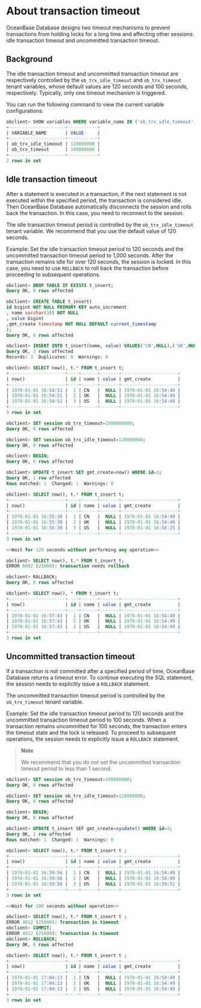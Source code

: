 # About transaction timeout

OceanBase Database designs two timeout mechanisms to prevent transactions from holding locks for a long time and affecting other sessions: idle transaction timeout and uncommitted transaction timeout.

## Background

The idle transaction timeout and uncommitted transaction timeout are respectively controlled by the `ob_trx_idle_timeout` and `ob_trx_timeout` tenant variables, whose default values are 120 seconds and 100 seconds, respectively. Typically, only one timeout mechanism is triggered.

You can run the following command to view the current variable configurations:

```sql
obclient> SHOW variables WHERE variable_name IN ('ob_trx_idle_timeout','ob_trx_timeout');
+---------------------+-----------+
| VARIABLE_NAME       | VALUE     |
+---------------------+-----------+
| ob_trx_idle_timeout | 120000000 |
| ob_trx_timeout      | 100000000 |
+---------------------+-----------+
2 rows in set
```

## Idle transaction timeout

After a statement is executed in a transaction, if the next statement is not executed within the specified period, the transaction is considered idle. Then OceanBase Database automatically disconnects the session and rolls back the transaction. In this case, you need to reconnect to the session.

The idle transaction timeout period is controlled by the `ob_trx_idle_timeout` tenant variable. We recommend that you use the default value of 120 seconds.

Example: Set the idle transaction timeout period to 120 seconds and the uncommitted transaction timeout period to 1,000 seconds. After the transaction remains idle for over 120 seconds, the session is locked. In this case, you need to use `ROLLBACK` to roll back the transaction before proceeding to subsequent operations.

```sql
obclient> DROP TABLE IF EXISTS t_insert;
Query OK, 0 rows affected

obclient> CREATE TABLE t_insert(
id bigint NOT NULL PRIMARY KEY auto_increment
, name varchar(10) NOT NULL
, value bigint
,gmt_create timestamp NOT NULL DEFAULT current_timestamp
);
Query OK, 0 rows affected

obclient> INSERT INTO t_insert(name, value) VALUES('CN',NULL),('UK',NULL),('US',NULL);
Query OK, 3 rows affected
Records: 3  Duplicates: 0  Warnings: 0

obclient> SELECT now(), t.* FROM t_insert t;
+---------------------+----+------+-------+---------------------+
| now()               | id | name | value | gmt_create          |
+---------------------+----+------+-------+---------------------+
| 1970-01-01 16:54:51 |  1 | CN   |  NULL | 1970-01-01 16:54:49 |
| 1970-01-01 16:54:51 |  2 | UK   |  NULL | 1970-01-01 16:54:49 |
| 1970-01-01 16:54:51 |  3 | US   |  NULL | 1970-01-01 16:54:49 |
+---------------------+----+------+-------+---------------------+
3 rows in set

obclient> SET session ob_trx_timeout=1000000000;
Query OK, 0 rows affected

obclient> SET session ob_trx_idle_timeout=120000000;
Query OK, 0 rows affected

obclient> BEGIN;
Query OK, 0 rows affected

obclient> UPDATE t_insert SET gmt_create=now() WHERE id=3;
Query OK, 1 row affected
Rows matched: 1  Changed: 1  Warnings: 0

obclient> SELECT now(), t.* FROM t_insert t;
+---------------------+----+------+-------+---------------------+
| now()               | id | name | value | gmt_create          |
+---------------------+----+------+-------+---------------------+
| 1970-01-01 16:55:30 |  1 | CN   |  NULL | 1970-01-01 16:54:49 |
| 1970-01-01 16:55:30 |  2 | UK   |  NULL | 1970-01-01 16:54:49 |
| 1970-01-01 16:55:30 |  3 | US   |  NULL | 1970-01-01 16:55:25 |
+---------------------+----+------+-------+---------------------+
3 rows in set

<<Wait for 120 seconds without performing any operation>>

obclient> SELECT now(), t.* FROM t_insert t;
ERROR 6002 (25000): transaction needs rollback

obclient> RALLBACK;
Query OK, 0 rows affected

obclient> SELECT now(), * FROM t_insert t;
+---------------------+----+------+-------+---------------------+
| now()               | id | name | value | gmt_create          |
+---------------------+----+------+-------+---------------------+
| 1970-01-01 16:57:43 |  1 | CN   |  NULL | 1970-01-01 16:54:49 |
| 1970-01-01 16:57:43 |  2 | UK   |  NULL | 1970-01-01 16:54:49 |
| 1970-01-01 16:57:43 |  3 | US   |  NULL | 1970-01-01 16:54:49 |
+---------------------+----+------+-------+---------------------+
3 rows in set
```

## Uncommitted transaction timeout

If a transaction is not committed after a specified period of time, OceanBase Database returns a timeout error. To continue executing the SQL statement, the session needs to explicitly issue a `ROLLBACK` statement.

The uncommitted transaction timeout period is controlled by the `ob_trx_timeout` tenant variable.

Example: Set the idle transaction timeout period to 120 seconds and the uncommitted transaction timeout period to 100 seconds. When a transaction remains uncommitted for 100 seconds, the transaction enters the timeout state and the lock is released. To proceed to subsequent operations, the session needs to explicitly issue a `ROLLBACK` statement.

> **Note**
>
> We recommend that you do not set the uncommitted transaction timeout period to less than 1 second.

```sql
obclient> SET session ob_trx_timeout=100000000;
Query OK, 0 rows affected

obclient> SET session ob_trx_idle_timeout=120000000;
Query OK, 0 rows affected

obclient> BEGIN;
Query OK, 0 rows affected

obclient> UPDATE t_insert SEF gmt_create=sysdate() WHERE id=3;
Query OK, 1 row affected
Rows matched: 1  Changed: 1  Warnings: 0

obclient> SELECT now(), t.* FROM t_insert t ;
+---------------------+----+------+-------+---------------------+
| now()               | id | name | value | gmt_create          |
+---------------------+----+------+-------+---------------------+
| 1970-01-01 16:59:56 |  1 | CN   |  NULL | 1970-01-01 16:54:49 |
| 1970-01-01 16:59:56 |  2 | UK   |  NULL | 1970-01-01 16:54:49 |
| 1970-01-01 16:59:56 |  3 | US   |  NULL | 1970-01-01 16:59:51 |
+---------------------+----+------+-------+---------------------+
3 rows in set

<<Wait for 100 seconds without operation>>

obclient> SELECT now(), t.* FROM t_insert t ;
ERROR 4012 (25000): Transaction is timeout
obclient> COMMIT;
ERROR 4012 (25000): Transaction is timeout
obclient> ROLLBACK;
Query OK, 0 rows affected

obclient> SELECT now(), t.* FROM t_insert t ;
+---------------------+----+------+-------+---------------------+
| now()               | id | name | value | gmt_create          |
+---------------------+----+------+-------+---------------------+
| 1970-01-01 17:04:13 |  1 | CN   |  NULL | 1970-01-01 16:54:49 |
| 1970-01-01 17:04:13 |  2 | UK   |  NULL | 1970-01-01 16:54:49 |
| 1970-01-01 17:04:13 |  3 | US   |  NULL | 1970-01-01 16:54:49 |
+---------------------+----+------+-------+---------------------+
3 rows in set
```
